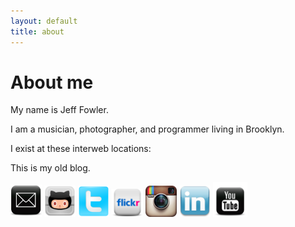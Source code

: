 ```yaml
---
layout: default 
title: about 
---
```


About me
========


My name is Jeff Fowler.

I am a musician, photographer, and programmer living in Brooklyn.

I exist at these interweb locations:

This is my old blog.



<a href="mailto:jeffowler@gmail.com?Subject=Hello" target='_blank'><img src='/images/email.png' width='50'></a>
<a href="https://github.com/urthbound" target='_blank'><img src='/images/github.png' width='50'></a>
<a href="https://twitter.com/jeffowler" target='_blank'><img src='/images/twitter.png' width='50'></a>
<a href="http://www.flickr.com/photos/monkeywithamirror/" target='_blank'><img src='/images/flickr.png' width='50'></a>
<a href="http://instagram.com/jeffowler" target='_blank'><img src='/images/instagram.png' width='50'></a>
<a href="http://www.linkedin.com/pub/jeff-fowler/58/154/ab9" style="text-decoration:none;" target='_blank'><img src='/images/linkedin.png' width='50'></a>
<a href="http://www.youtube.com/jeffowler" style="text-decoration:none;" target='_blank'><img src='/images/youtube.png' width='55'></a>

